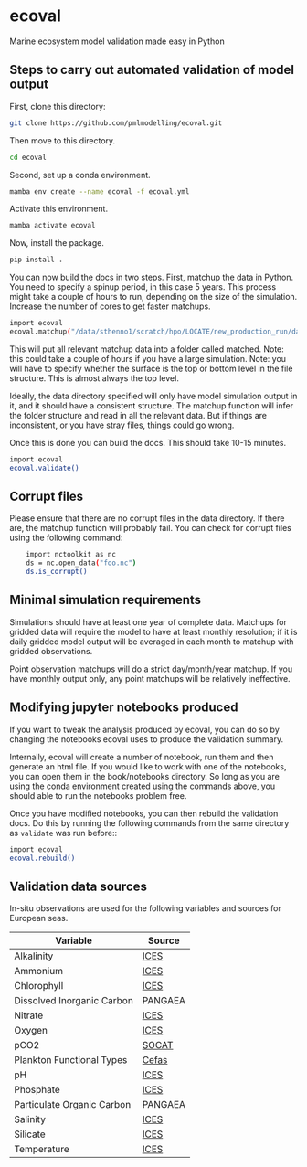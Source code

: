 # ecoval
Marine ecosystem model validation made easy in Python


## Steps to carry out automated validation of model output 


First, clone this directory:

```sh
git clone https://github.com/pmlmodelling/ecoval.git
```

Then move to this directory.

```sh
cd ecoval
```


Second, set up a conda environment.

```sh
mamba env create --name ecoval -f ecoval.yml
```

Activate this environment. 

```sh
mamba activate ecoval 
```


Now, install the package.

```sh
pip install .

```


You can now build the docs in two steps. First, matchup the data in Python. You need to specify a spinup period, in this case 5 years. This process might take a couple of hours to run, depending on the size of the simulation. Increase the number of cores to get faster matchups.


```sh
import ecoval
ecoval.matchup("/data/sthenno1/scratch/hpo/LOCATE/new_production_run/data/", cores = 6, spinup = 5, surface_level = "top")

```
This will put all relevant matchup data into a folder called matched. Note: this could take a couple of hours if you have a large simulation. Note: you will have to specify whether the surface is the top or bottom level in the file structure. This is almost always the top level.

Ideally, the data directory specified will only have model simulation output in it, and it should have a consistent structure. The matchup function will infer the folder structure and read in all the relevant data. But if things are inconsistent, or you have stray files, things could go wrong.

Once this is done you can build the docs. This should take 10-15 minutes.


```sh
import ecoval
ecoval.validate()
```

## Corrupt files

Please ensure that there are no corrupt files in the data directory. If there are, the matchup function will probably fail. You can check for corrupt files using the following command:

```sh
    import nctoolkit as nc
    ds = nc.open_data("foo.nc")
    ds.is_corrupt()
```


## Minimal simulation requirements

Simulations should have at least one year of complete data. Matchups for gridded data will require the model to have at least monthly resolution; if it is daily gridded model output will be averaged in each month to matchup with gridded observations. 

Point observation matchups will do a strict day/month/year matchup. If you have monthly output only, any point matchups will be relatively ineffective.


## Modifying jupyter notebooks produced

If you want to tweak the analysis produced by ecoval, you can do so by changing the notebooks ecoval uses to produce the validation summary.

Internally, ecoval will create a number of notebook, run them and then generate an html file. If you would like to work with one of the notebooks, you can open them in the book/notebooks directory. So long as you are using the conda environment created using the commands above, you should able to run the notebooks problem free. 

Once you have modified notebooks, you can then rebuild the validation docs. Do this by running the following commands from the same directory as `validate` was run before::



```sh
import ecoval
ecoval.rebuild()
```

## Validation data sources

In-situ observations are used for the following variables and sources for European seas.

| Variable | Source |
| --- | --- | 
| Alkalinity | [ICES](https://www.ices.dk/data/data-portals/Pages/ocean.aspx) |
| Ammonium | [ICES](https://www.ices.dk/data/data-portals/Pages/ocean.aspx) |
| Chlorophyll | [ICES](https://www.ices.dk/data/data-portals/Pages/ocean.aspx) |
| Dissolved Inorganic Carbon | PANGAEA | |
| Nitrate | [ICES](https://www.ices.dk/data/data-portals/Pages/ocean.aspx) |
| Oxygen | [ICES](https://www.ices.dk/data/data-portals/Pages/ocean.aspx) |
| pCO2 | [SOCAT]( https://www.socat.info/) |
| Plankton Functional Types | [Cefas](https://www.cefas.co.uk/data-and-publications/dois/north-sea-phytoplankton-pigments-2010-to-2011/) | 
| pH | [ICES](https://www.ices.dk/data/data-portals/Pages/ocean.aspx) |
| Phosphate | [ICES](https://www.ices.dk/data/data-portals/Pages/ocean.aspx) |
| Particulate Organic Carbon | PANGAEA | |
| Salinity | [ICES](https://www.ices.dk/data/data-portals/Pages/ocean.aspx) |
| Silicate | [ICES](https://www.ices.dk/data/data-portals/Pages/ocean.aspx)|
| Temperature | [ICES](https://www.ices.dk/data/data-portals/Pages/ocean.aspx) |









